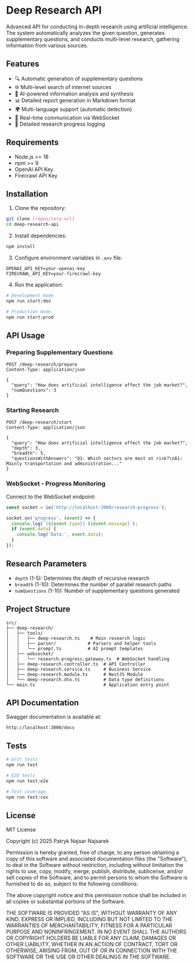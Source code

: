 # Deep Research API

Advanced API for conducting in-depth research using artificial intelligence. The system automatically analyzes the given question, generates supplementary questions, and conducts multi-level research, gathering information from various sources.

## Features

- 🔍 Automatic generation of supplementary questions
- 🌐 Multi-level search of internet sources
- 🤖 AI-powered information analysis and synthesis
- 📊 Detailed report generation in Markdown format
- 🌍 Multi-language support (automatic detection)
- 📡 Real-time communication via WebSocket
- 📝 Detailed research progress logging

## Requirements

- Node.js >= 18
- npm >= 9
- OpenAI API Key
- Firecrawl API Key

## Installation

1. Clone the repository:
```bash
git clone [repository-url]
cd deep-research-api
```

2. Install dependencies:
```bash
npm install
```

3. Configure environment variables in `.env` file:
```env
OPENAI_API_KEY=your-openai-key
FIRECRAWL_API_KEY=your-firecrawl-key
```

4. Run the application:
```bash
# Development mode
npm run start:dev

# Production mode
npm run start:prod
```

## API Usage

### Preparing Supplementary Questions

```http
POST /deep-research/prepare
Content-Type: application/json

{
  "query": "How does artificial intelligence affect the job market?",
  "numQuestions": 3
}
```

### Starting Research

```http
POST /deep-research/start
Content-Type: application/json

{
  "query": "How does artificial intelligence affect the job market?",
  "depth": 3,
  "breadth": 5,
  "questionsWithAnswers": "Q1: Which sectors are most at risk?\nA1: Mainly transportation and administration..."
}
```

### WebSocket - Progress Monitoring

Connect to the WebSocket endpoint:
```javascript
const socket = io('http://localhost:3000/research-progress');

socket.on('progress', (event) => {
  console.log(`[${event.type}] ${event.message}`);
  if (event.data) {
    console.log('Data:', event.data);
  }
});
```

## Research Parameters

- `depth` (1-5): Determines the depth of recursive research
- `breadth` (1-10): Determines the number of parallel research paths
- `numQuestions` (1-10): Number of supplementary questions generated

## Project Structure

```
src/
├── deep-research/
│   ├── tools/
│   │   ├── deep-research.ts    # Main research logic
│   │   ├── parser/            # Parsers and helper tools
│   │   └── prompt.ts          # AI prompt templates
│   ├── websocket/
│   │   └── research-progress.gateway.ts  # WebSocket handling
│   ├── deep-research.controller.ts  # API Controller
│   ├── deep-research.service.ts     # Business Service
│   ├── deep-research.module.ts      # NestJS Module
│   └── deep-research.dto.ts         # Data type definitions
└── main.ts                          # Application entry point
```

## API Documentation

Swagger documentation is available at:
```
http://localhost:3000/docs
```

## Tests

```bash
# Unit tests
npm run test

# E2E tests
npm run test:e2e

# Test coverage
npm run test:cov
```

## License

MIT License

Copyright (c) 2025 Patryk Najsar Najsarek

Permission is hereby granted, free of charge, to any person obtaining a copy
of this software and associated documentation files (the "Software"), to deal
in the Software without restriction, including without limitation the rights
to use, copy, modify, merge, publish, distribute, sublicense, and/or sell
copies of the Software, and to permit persons to whom the Software is
furnished to do so, subject to the following conditions:

The above copyright notice and this permission notice shall be included in all
copies or substantial portions of the Software.

THE SOFTWARE IS PROVIDED "AS IS", WITHOUT WARRANTY OF ANY KIND, EXPRESS OR
IMPLIED, INCLUDING BUT NOT LIMITED TO THE WARRANTIES OF MERCHANTABILITY,
FITNESS FOR A PARTICULAR PURPOSE AND NONINFRINGEMENT. IN NO EVENT SHALL THE
AUTHORS OR COPYRIGHT HOLDERS BE LIABLE FOR ANY CLAIM, DAMAGES OR OTHER
LIABILITY, WHETHER IN AN ACTION OF CONTRACT, TORT OR OTHERWISE, ARISING FROM,
OUT OF OR IN CONNECTION WITH THE SOFTWARE OR THE USE OR OTHER DEALINGS IN THE
SOFTWARE.
